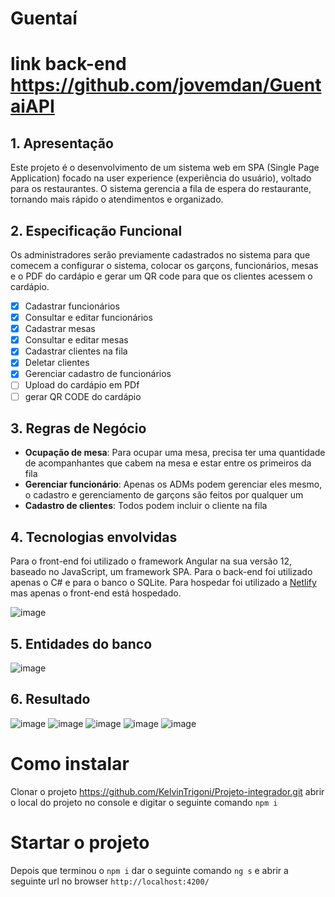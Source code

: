 # Guentaí

# link back-end https://github.com/jovemdan/GuentaiAPI

## 1. Apresentação

Este projeto é o desenvolvimento de um sistema web em SPA (Single Page Application) focado na user experience (experiência do usuário), voltado para os restaurantes.
O sistema gerencia a fila de espera do restaurante, tornando mais rápido o atendimentos e organizado.

## 2. Especificação Funcional

Os administradores serão previamente cadastrados no sistema para que comecem a configurar o sistema, colocar os garçons, funcionários, mesas e o PDF do cardápio e gerar um QR code para que os clientes acessem o cardápio. 

- [x] Cadastrar funcionários
- [x] Consultar e editar funcionários
- [x] Cadastrar mesas 
- [x] Consultar e editar mesas
- [x] Cadastrar clientes na fila
- [x] Deletar clientes
- [x] Gerenciar cadastro de funcionários
- [ ] Upload do cardápio em PDf 
- [ ] gerar QR CODE do cardápio

## 3. Regras de Negócio

- **Ocupação de mesa**: Para ocupar uma mesa, precisa ter uma quantidade de acompanhantes que cabem na mesa e estar entre os primeiros da fila
- **Gerenciar funcionário**: Apenas os ADMs podem gerenciar eles mesmo, o cadastro e gerenciamento de garçons são feitos por qualquer um
- **Cadastro de clientes**: Todos podem incluir o cliente na fila 

## 4. Tecnologias envolvidas 
Para o front-end foi utilizado o framework Angular na sua versão 12, baseado no JavaScript, um framework SPA.
Para o back-end foi utilizado apenas o C# e para o banco o SQLite.
Para hospedar foi utilizado a [Netlify](https://www.netlify.com/) mas apenas o front-end está hospedado.

![image](https://user-images.githubusercontent.com/50180555/120945361-238fde00-c70f-11eb-8fdc-3db2796b2928.png)

## 5. Entidades do banco
![image](https://user-images.githubusercontent.com/50180555/120945100-2ccc7b00-c70e-11eb-9089-18540e6e7da8.png)

## 6. Resultado
![image](https://user-images.githubusercontent.com/50180555/120945128-479eef80-c70e-11eb-9fe5-5b8770f84388.png)
![image](https://user-images.githubusercontent.com/50180555/120945143-538ab180-c70e-11eb-9bbe-988dcc0105f9.png)
![image](https://user-images.githubusercontent.com/50180555/120945161-6dc48f80-c70e-11eb-962f-d9dd89129ab3.png)
![image](https://user-images.githubusercontent.com/50180555/120945177-787f2480-c70e-11eb-92bb-2c58d62e6436.png)
![image](https://user-images.githubusercontent.com/50180555/120945188-7e750580-c70e-11eb-8323-c5eacb6d811c.png)

# Como instalar

Clonar o projeto https://github.com/KelvinTrigoni/Projeto-integrador.git
abrir o local do projeto no console e digitar o seguinte comando `npm i`

# Startar o projeto

Depois que terminou o `npm i` dar o seguinte comando `ng s` e abrir a seguinte url no browser `http://localhost:4200/`
